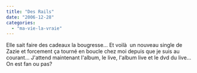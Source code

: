 ```yaml
---
title: "Des Rails"
date: "2006-12-28"
categories: 
  - "ma-vie-la-vraie"
---
```


Elle sait faire des cadeaux la bougresse... Et voilà  un nouveau single de Zazie et forcement ça tourné en boucle chez moi depuis que je suis au courant... J'attend maintenant l'album, le live, l'album live et le dvd du live... On est fan ou pas?

